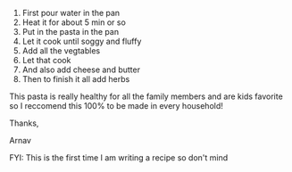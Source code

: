 1. First pour water in the pan
2. Heat it for about 5 min or so
3. Put in the pasta in the pan
4. Let it cook until soggy and fluffy
5. Add all the vegtables
6. Let that cook
7. And also add cheese and butter
8. Then to finish it all add herbs 

This pasta is really healthy for all the family members and are kids favorite so I reccomend this 100% to be made in every household!

Thanks,

Arnav


FYI: This is the first time I am writing a recipe so don't mind

